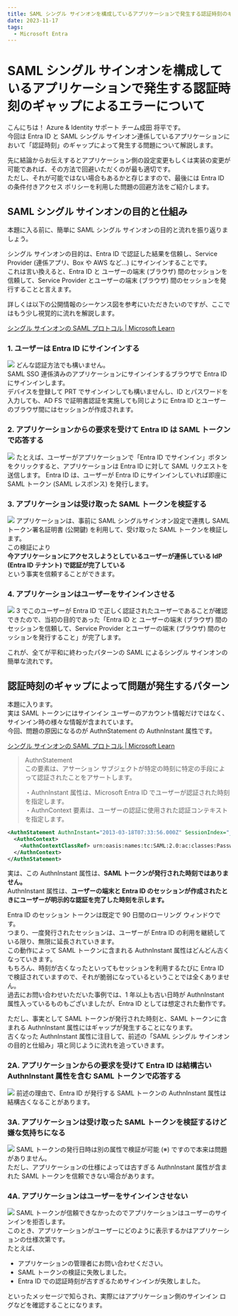 ```yaml
---
title: SAML シングル サインオンを構成しているアプリケーションで発生する認証時刻のギャップによるエラーについて
date: 2023-11-17
tags:
  - Microsoft Entra
---
```


# SAML シングル サインオンを構成しているアプリケーションで発生する認証時刻のギャップによるエラーについて

こんにちは！ Azure & Identity サポート チーム成田 将平です。  
今回は Entra ID と SAML シングル サインオン連係しているアプリケーションにおいて「認証時刻」のギャップによって発生する問題について解説します。  

先に結論からお伝えするとアプリケーション側の設定変更もしくは実装の変更が可能であれば、その方法で回避いただくのが最も適切です。  
ただし、それが可能ではない場合もあるかと存じますので、最後には Entra ID の条件付きアクセス ポリシーを利用した問題の回避方法をご紹介します。

## SAML シングル サインオンの目的と仕組み

本題に入る前に、簡単に SAML シングル サインオンの目的と流れを振り返りましょう。  

シングル サインオンの目的は、Entra ID で認証した結果を信頼し、Service Provider (連係アプリ、Box や AWS など...) にサインインすることです。  
これは言い換えると、Entra ID と ユーザーの端末 (ブラウザ) 間のセッションを信頼して、Service Provider とユーザーの端末 (ブラウザ) 間のセッションを発行することと言えます。  

詳しくは以下の公開情報のシーケンス図を参考にいただきたいのですが、ここではもう少し視覚的に流れを解説します。  

[シングル サインオンの SAML プロトコル | Microsoft Learn](https://learn.microsoft.com/ja-jp/entra/identity-platform/single-sign-on-saml-protocol)

### 1. ユーザーは Entra ID にサインインする
![](./how-to-resolve-authinstant-gap/slide2.JPG)
どんな認証方法でも構いません。  
SAML SSO 連係済みのアプリケーションにサインインするブラウザで Entra ID にサインインします。  
デバイスを登録して PRT でサインインしても構いませんし、ID とパスワードを入力しても、AD FS で証明書認証を実施しても同じように Entra ID とユーザーのブラウザ間にはセッションが作成されます。

### 2. アプリケーションからの要求を受けて Entra ID は SAML トークンで応答する
![](./how-to-resolve-authinstant-gap/slide3.JPG)
たとえば、ユーザーがアプリケーションで「Entra ID でサインイン」ボタンをクリックすると、アプリケーションは Entra ID に対して SAML リクエストを送信します。
Entra ID は、ユーザーが Entra ID にサインインしていれば即座に SAML トークン (SAML レスポンス) を発行します。

### 3. アプリケーションは受け取った SAML トークンを検証する
![](./how-to-resolve-authinstant-gap/slide5.JPG)
アプリケーションは、事前に SAML シングルサインオン設定で連携し SAML トークン署名証明書 (公開鍵) を利用して、受け取った SAML トークンを検証します。  
この検証により  
**今アプリケーションにアクセスしようとしているユーザーが連係している IdP (Entra ID テナント) で認証が完了している**  
という事実を信頼することができます。

### 4. アプリケーションはユーザーをサインインさせる
![](./how-to-resolve-authinstant-gap/slide6.JPG)
3 でこのユーザーが Entra ID で正しく認証されたユーザーであることが確認できたので、当初の目的であった「Entra ID と ユーザーの端末 (ブラウザ) 間のセッションを信頼して、Service Provider とユーザーの端末 (ブラウザ) 間のセッションを発行すること」が完了します。  

これが、全てが平和に終わったパターンの SAML によるシングル サインオンの簡単な流れです。

## 認証時刻のギャップによって問題が発生するパターン

本題に入ります。  
実は SAML トークンにはサインイン ユーザーのアカウント情報だけではなく、サインイン時の様々な情報が含まれています。  
今回、問題の原因になるのが AuthnStatement の AuthnInstant 属性です。

[シングル サインオンの SAML プロトコル | Microsoft Learn](https://learn.microsoft.com/ja-jp/entra/identity-platform/single-sign-on-saml-protocol)
> AuthnStatement  
> この要素は、アサーション サブジェクトが特定の時刻に特定の手段によって認証されたことをアサートします。
> 
> ・AuthnInstant 属性は、Microsoft Entra ID でユーザーが認証された時刻を指定します。  
> ・AuthnContext 要素は、ユーザーの認証に使用された認証コンテキストを指定します。
```xml
<AuthnStatement AuthnInstant="2013-03-18T07:33:56.000Z" SessionIndex="_bf9c623d-cc20-407a-9a59-c2d0aee84d12">
  <AuthnContext>
    <AuthnContextClassRef> urn:oasis:names:tc:SAML:2.0:ac:classes:Password</AuthnContextClassRef>
  </AuthnContext>
</AuthnStatement>
```

実は、この AuthnInstant 属性は、**SAML トークンが発行された時刻ではありません。**  
AuthnInstant 属性は、**ユーザーの端末と Entra ID のセッションが作成されたときにユーザーが明示的な認証を完了した時刻を示します。**

Entra ID のセッション トークンは既定で 90 日間のローリング ウィンドウです。  
つまり、一度発行されたセッションは、ユーザーが Entra ID の利用を継続している限り、無限に延長されていきます。  
この動作によって SAML トークンに含まれる AuthnInstant 属性はどんどん古くなっていきます。  
もちろん、時刻が古くなったといってもセッションを利用するたびに Entra ID で検証されていますので、それが脆弱になっているということでは全くありません。  
過去にお問い合わせいただいた事例では、1 年以上も古い日時が AuthnInstant 属性入っているものもございましたが、Entra ID としては想定された動作です。

ただし、事実として SAML トークンが発行された時刻と、SAML トークンに含まれる AuthnInstant 属性にはギャップが発生することになります。  
古くなった AuthnInstant 属性に注目して、前述の「SAML シングル サインオンの目的と仕組み」項と同じように流れを追っていきます。

### 2A. アプリケーションからの要求を受けて Entra ID は結構古い AuthnInstant 属性を含む SAML トークンで応答する
![](./how-to-resolve-authinstant-gap/slide7.JPG)
前述の理由で、Entra ID が発行する SAML トークンの AuthnInstant 属性は結構古くなることがあります。  

### 3A. アプリケーションは受け取った SAML トークンを検証するけど嫌な気持ちになる
![](./how-to-resolve-authinstant-gap/slide8.JPG)
SAML トークンの発行日時は別の属性で検証が可能 (※) ですので本来は問題がありません。  
ただし、アプリケーションの仕様によっては古すぎる AuthnInstant 属性が含まれた SAML トークンを信頼できない場合があります。

### 4A. アプリケーションはユーザーをサインインさせない
![](./how-to-resolve-authinstant-gap/slide9.JPG)
SAML トークンが信頼できなかったのでアプリケーションはユーザーのサインインを拒否します。  
このとき、アプリケーションがユーザーにどのように表示するかはアプリケーションの仕様次第です。  
たとえば、  

- アプリケーションの管理者にお問い合わせください。  
- SAML トークンの検証に失敗しました。  
- Entra ID での認証時刻が古すぎるためサインインが失敗しました。  

といったメッセージで知らされ、実際にはアプリケーション側のサインイン ログなどを確認することになります。  

